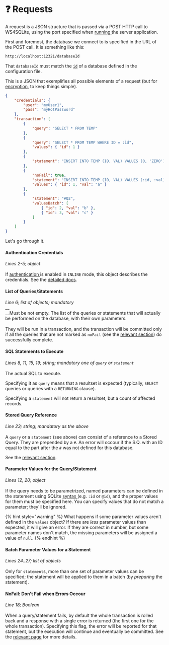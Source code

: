 # ❓ Requests

A request is a JSON structure that is passed via a POST HTTP call to WS4SQLite, using the port specified when [running ](running.md#port)the server application.

First and foremost, the database we connect to is specified in the URL of the POST call. It is something like this:

```bash
http://localhost:12321/databaseId
```

That `databaseId` must match the [`id`](configuration-file.md#id) of a database defined in the configuration file.

This is a JSON that exemplifies all possible elements of a request (but for [encryption](encryption.md), to keep things simple).

```json
{
    "credentials": {
        "user": "myUser1",
        "pass": "myHotPassword"
    },
    "transaction": [
        {
            "query": "SELECT * FROM TEMP"
        },
        {
            "query": "SELECT * FROM TEMP WHERE ID = :id",
            "values": { "id": 1 }
        },
        {
            "statement": "INSERT INTO TEMP (ID, VAL) VALUES (0, 'ZERO')"
        },
        {
            "noFail": true,
            "statement": "INSERT INTO TEMP (ID, VAL) VALUES (:id, :val)",
            "values": { "id": 1, "val": "a" }
        },
        {
            "statement": "#Q2",
            "valuesBatch": [
                { "id": 2, "val": "b" },
                { "id": 3, "val": "c" }
            ]
        }
    ]
}
```

Let's go through it.

#### Authentication Credentials

_Lines 2-5; object_\
\
If [authentication ](authentication.md)is enabled in `INLINE` mode, this object describes the credentials. See the [detailed docs](authentication.md#credentials-in-the-request-inline-mode).

#### List of Queries/Statements

_Line 6; list of objects; mandatory_\
__\
__Must be not empty. The list of the queries or statements that will actually be performed on the database, with their own parameters.\
\
They will be run in a transaction, and the transaction will be committed only if all the queries that are not marked as `noFail` (see the [relevant section](errors.md)) do successfully complete.

#### SQL Statements to Execute

_Lines 8, 11, 15, 19; string; mandatory one of `query` or `statement`_\
\
The actual SQL to execute.&#x20;

Specifying it as `query` means that a resultset is expected (typically, `SELECT` queries or queries with a `RETURNING` clause).&#x20;

Specifying a `statement` will not return a resultset, but a count of affected records.

#### Stored Query Reference

_Line 23; string; mandatory as the above_\
\
A `query` or a `statement` (see above) can consist of a reference to a Stored Query. They are prepended by a `#`. An error will occour if the S.Q. with an ID equal to the part after the `#` was not defined for this database.

See the [relevant section](stored-statements.md).

#### Parameter Values for the Query/Statement

_Lines 12, 20; object_\
\
If the query needs to be parametrized, named parameters can be defined in the statement using SQLite [syntax ](https://www.sqlite.org/c3ref/bind\_blob.html)(e.g. `:id` or `@id`), and the proper values for them must be specified here. You can specify values that do not match a parameter; they'll be ignored.

{% hint style="warning" %}
What happens if some parameter values aren't defined in the `values` object? If there are _less_ parameter values than expected, it will give an error. If they are correct in number, but some parameter names don't match, the missing parameters will be assigned a value of `null`.
{% endhint %}

#### Batch Parameter Values for a Statement

_Lines 24..27; list of objects_\
\
Only for `statement`s, more than one set of parameter values can be specified; the statement will be applied to them in a batch (by _preparing_ the statement).

#### NoFail: Don't Fail when Errors Occour

_Line 18; Boolean_\
\
When a query/statement fails, by default the whole transaction is rolled back and a response with a single error is returned (the first one for the whole transaction). Specifying this flag, the error will be reported for that statement, but the execution will continue and eventually be committed. See the [relevant page](errors.md) for more details.

